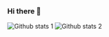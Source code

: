 ### Hi there 👋

<!--
**gurgen22/gurgen22** is a ✨ _special_ ✨ repository because its `README.md` (this file) appears on your GitHub profile.

Here are some ideas to get you started:

🔭 I’m currently working on c#, .NET 5
🌱 I’m currently learning docker, rabbitmq, 
👯 I’m looking to collaborate on 
- 
-->
![Github stats 1](https://github-readme-stats.vercel.app/api?username=gurgen22&show_icons=true&theme=gradient) 
![Github stats 2](https://github-readme-stats.vercel.app/api?username=gurgen22&show_icons=true&theme=radical)

